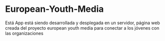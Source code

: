 # European-Youth-Media
Está App está siendo desarrollada y desplegada en un servidor, página web creada del proyecto european youth media para conectar a los jóvenes con las organizaciones
